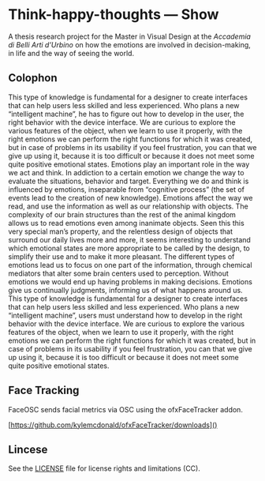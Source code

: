# Think-happy-thoughts — Show

A thesis research project for the Master in Visual Design at the *Accademia di Belli Arti d’Urbino* on how the emotions are involved in decision-making, in life and the way of seeing the world.

## Colophon

This type of knowledge is fundamental for a designer to create interfaces that can help users less skilled and less experienced. Who plans a new “intelligent machine”, he has to figure out how to develop in the user, the right behavior with the device interface. We are curious to explore the various features of the object, when we learn to use it properly, with the right emotions we can perform the right functions for which it was created, but in case of problems in its usability if you feel frustration, you can that we give up using it, because it is too difficult or because it does not meet some quite positive emotional states. Emotions play an important role in the way we act and think. In addiction to a certain emotion we change the way to evaluate the situations, behavior and target. Everything we do and think is influenced by emotions, inseparable from “cognitive process” (the set of events lead to the creation of new knowledge). Emotions affect the way we read, and use the information as well as our relationship with objects. The complexity of our brain structures than the rest of the animal kingdom allows us to read emotions even among inanimate objects. Seen this this very special man’s property, and the relentless design of objects that surround our daily lives more and more, it seems interesting to understand which emotional states are more appropriate to be called by the design, to simplify their use and to make it more pleasant. The different types of emotions lead us to focus on one part of the information, through chemical mediators that alter some brain centers used to perception. Without emotions we would end up having problems in making decisions. Emotions give us continually judgments, informing us of what happens around us.
This type of knowledge is fundamental for a designer to create interfaces that can help users less skilled and less experienced. Who plans a new “intelligent machine”, users must understand how to develop in the right behavior with the device interface. We are curious to explore the various features of the object, when we learn to use it properly, with the right emotions we can perform the right functions for which it was created, but in case of problems in its usability if you feel frustration, you can that we give up using it, because it is too difficult or because it does not meet some quite positive emotional states.


## Face Tracking

FaceOSC sends facial metrics via OSC using the ofxFaceTracker addon.

[https://github.com/kylemcdonald/ofxFaceTracker/downloads]()


## Lincese

See the [LICENSE](license.md) file for license rights and limitations (CC).